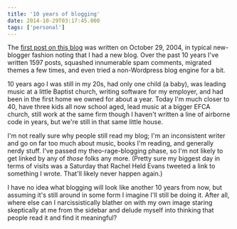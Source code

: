```yaml
---
title: '10 years of blogging'
date: 2014-10-29T03:17:45.000
tags: ['personal']
---
```


The [first post on this blog](/04/10/this-is-my-first-post/) was written on October 29, 2004, in typical new-blogger fashion noting that I had a new blog. Over the past 10 years I've written 1597 posts, squashed innumerable spam comments, migrated themes a few times, and even tried a non-Wordpress blog engine for a bit.

10 years ago I was still in my 20s, had only one child (a baby), was leading music at a little Baptist church, writing software for my employer, and had been in the first home we owned for about a year. Today I'm much closer to 40, have three kids all now school aged, lead music at a bigger EFCA church, still work at the same firm though I haven't written a line of airborne code in years, but we're still in that same little house.

I'm not really sure why people still read my blog; I'm an inconsistent writer and go on far too much about music, books I'm reading, and generally nerdy stuff. I've passed my theo-rage-blogging phase, so I'm not likely to get linked by any of _those_ folks any more. (Pretty sure my biggest day in terms of visits was a Saturday that Rachel Held Evans tweeted a link to something I wrote. That'll likely never happen again.)

I have no idea what blogging will look like another 10 years from now, but assuming it's still around in some form I imagine I'll still be doing it. After all, where else can I narcissistically blather on with my own image staring skeptically at me from the sidebar and delude myself into thinking that people read it and find it meaningful?
